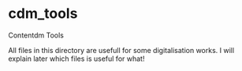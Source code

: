 cdm_tools
=========

Contentdm Tools

All files in this directory are usefull for some digitalisation works. I will explain later which files is useful for what!

